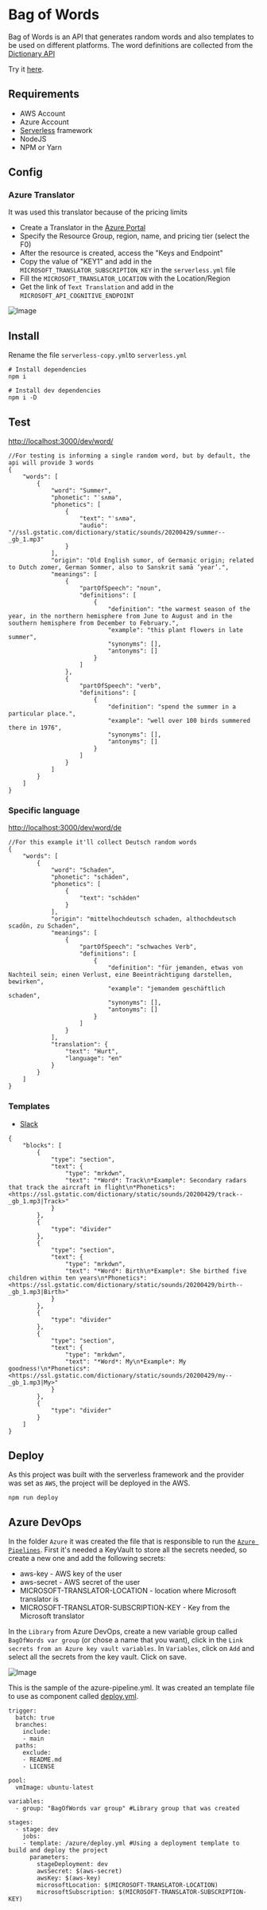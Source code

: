 # Bag of Words

Bag of Words is an API that generates random words and also templates to be used on different platforms.
The word definitions are collected from the [Dictionary API](https://dictionaryapi.dev/)

Try it [here](https://4mz6hhf5ed.execute-api.us-east-1.amazonaws.com/dev/word).

## Requirements
* AWS Account
* Azure Account
* [Serverless](https://www.serverless.com/) framework
* NodeJS
* NPM or Yarn

## Config

### Azure Translator
It was used this translator because of the pricing limits
* Create a Translator in the [Azure Portal](https://portal.azure.com/)
* Specify the Resource Group, region, name, and pricing tier (select the F0)
* After the resource is created, access the "Keys and Endpoint"
* Copy the value of "KEY1" and add in the `MICROSOFT_TRANSLATOR_SUBSCRIPTION_KEY` in the `serverless.yml` file
* Fill the `MICROSOFT_TRANSLATOR_LOCATION` with the Location/Region
* Get the link of `Text Translation` and add in the `MICROSOFT_API_COGNITIVE_ENDPOINT`

![Image](docs/Azure/translator_endpoint.jpg)

## Install
Rename the file `serverless-copy.yml`to `serverless.yml`
```
# Install dependencies
npm i

# Install dev dependencies
npm i -D

```
## Test
[http://localhost:3000/dev/word/](http://localhost:3000/dev/word/)

```
//For testing is informing a single random word, but by default, the api will provide 3 words
{
    "words": [
        {
            "word": "Summer",
            "phonetic": "ˈsʌmə",
            "phonetics": [
                {
                    "text": "ˈsʌmə",
                    "audio": "//ssl.gstatic.com/dictionary/static/sounds/20200429/summer--_gb_1.mp3"
                }
            ],
            "origin": "Old English sumor, of Germanic origin; related to Dutch zomer, German Sommer, also to Sanskrit samā ‘year’.",
            "meanings": [
                {
                    "partOfSpeech": "noun",
                    "definitions": [
                        {
                            "definition": "the warmest season of the year, in the northern hemisphere from June to August and in the southern hemisphere from December to February.",
                            "example": "this plant flowers in late summer",
                            "synonyms": [],
                            "antonyms": []
                        }
                    ]
                },
                {
                    "partOfSpeech": "verb",
                    "definitions": [
                        {
                            "definition": "spend the summer in a particular place.",
                            "example": "well over 100 birds summered there in 1976",
                            "synonyms": [],
                            "antonyms": []
                        }
                    ]
                }
            ]
        }
    ]
}
```
### Specific language
[http://localhost:3000/dev/word/de](http://localhost:3000/dev/word/de)
```
//For this example it'll collect Deutsch random words
{
    "words": [
        {
            "word": "Schaden",
            "phonetic": "scháden",
            "phonetics": [
                {
                    "text": "scháden"
                }
            ],
            "origin": "mittelhochdeutsch schaden, althochdeutsch scadōn, zu Schaden",
            "meanings": [
                {
                    "partOfSpeech": "schwaches Verb",
                    "definitions": [
                        {
                            "definition": "für jemanden, etwas von Nachteil sein; einen Verlust, eine Beeinträchtigung darstellen, bewirken",
                            "example": "jemandem geschäftlich schaden",
                            "synonyms": [],
                            "antonyms": []
                        }
                    ]
                }
            ],
            "translation": {
                "text": "Hurt",
                "language": "en"
            }
        }
    ]
}

```
### Templates
* [Slack](http://localhost:3000/dev/word/template/slack)
```
{
    "blocks": [
        {
            "type": "section",
            "text": {
                "type": "mrkdwn",
                "text": "*Word*: Track\n*Example*: Secondary radars that track the aircraft in flight\n*Phonetics*: <https://ssl.gstatic.com/dictionary/static/sounds/20200429/track--_gb_1.mp3|Track>"
            }
        },
        {
            "type": "divider"
        },
        {
            "type": "section",
            "text": {
                "type": "mrkdwn",
                "text": "*Word*: Birth\n*Example*: She birthed five children within ten years\n*Phonetics*: <https://ssl.gstatic.com/dictionary/static/sounds/20200429/birth--_gb_1.mp3|Birth>"
            }
        },
        {
            "type": "divider"
        },
        {
            "type": "section",
            "text": {
                "type": "mrkdwn",
                "text": "*Word*: My\n*Example*: My goodness!\n*Phonetics*: <https://ssl.gstatic.com/dictionary/static/sounds/20200429/my--_gb_1.mp3|My>"
            }
        },
        {
            "type": "divider"
        }
    ]
}
```

## Deploy 
As this project was built with the serverless framework and the provider was set as `AWS`, the project will be deployed in the AWS.
```
npm run deploy
```

## Azure DevOps
In the folder `Azure` it was created the file that is responsible to run the [`Azure Pipelines`](azure/azure-pipelines.yml).
First it's needed a KeyVault to store all the secrets needed, so create a new one and add the following secrets:
* aws-key - AWS key of the user
* aws-secret - AWS secret of the user
* MICROSOFT-TRANSLATOR-LOCATION - location where Microsoft translator is
* MICROSOFT-TRANSLATOR-SUBSCRIPTION-KEY - Key from the Microsoft translator

In the `Library` from Azure DevOps, create a new variable group called `BagOfWords var group` (or chose a name that you want), click in the `Link secrets from an Azure key vault variables`. In `Variables`, click on `Add` and select all the secrets from the key vault. Click on save.

![Image](docs/Azure/DevOps_library.jpg)

This is the sample of the azure-pipeline.yml. It was created an template file to use as component called [deploy.yml](azure/deploy.yml).
```
trigger:
  batch: true
  branches:
    include:
    - main
  paths:
    exclude: 
    - README.md
    - LICENSE

pool:
  vmImage: ubuntu-latest

variables:
  - group: "BagOfWords var group" #Library group that was created

stages:      
  - stage: dev
    jobs:
    - template: /azure/deploy.yml #Using a deployment template to build and deploy the project
      parameters:
        stageDeployment: dev
        awsSecret: $(aws-secret)
        awsKey: $(aws-key)  
        microsoftLocation: $(MICROSOFT-TRANSLATOR-LOCATION)
        microsoftSubscription: $(MICROSOFT-TRANSLATOR-SUBSCRIPTION-KEY)
```